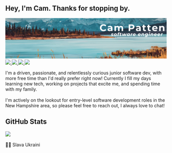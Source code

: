 ## Hey, I'm Cam. Thanks for stopping by.
<div id="header" align="center">
  <img src="./public/github_banner.png"/>
</div>

<div id="badges">
  <a href="https://www.linkedin.com/in/campatten/" target="_blank" rel="noopener noreferrer">
    <img src="https://img.shields.io/badge/LinkedIn-428390?logo=linkedin&logoColor=white&style=for-the-badge"/>
  </a>
  <a href="https://www.hackerrank.com/PamCatten/" target="_blank" rel="noopener noreferrer">
    <img src="https://img.shields.io/badge/HackerRank-99542c?style=for-the-badge&logo=hackerrank&logoColor=white"/>
  </a>
  <a href="mailto:cv.campatten@outlook.com">
    <img src="https://img.shields.io/badge/Email-3c3031?logo=thunderbird&logoColor=white&style=for-the-badge">
  </a>
  <img src="https://komarev.com/ghpvc/?username=PamCatten&color=81bbc6&style=for-the-badge"/>
</div>

I'm a driven, passionate, and relentlessly curious junior software dev, with more free time than I'd really prefer right now! Currently I fill my days learning new tech, working on projects that excite me, and spending time with my family. 
<br><br>
I'm actively on the lookout for entry-level software development roles in the New Hampshire area, so please feel free to reach out, I always love to chat!

## GitHub Stats
<img src="http://github-readme-streak-stats.herokuapp.com?user=PamCatten&theme=transparent&hide_border=true&card_width=500"/><a>

💙💛 Slava Ukraini
